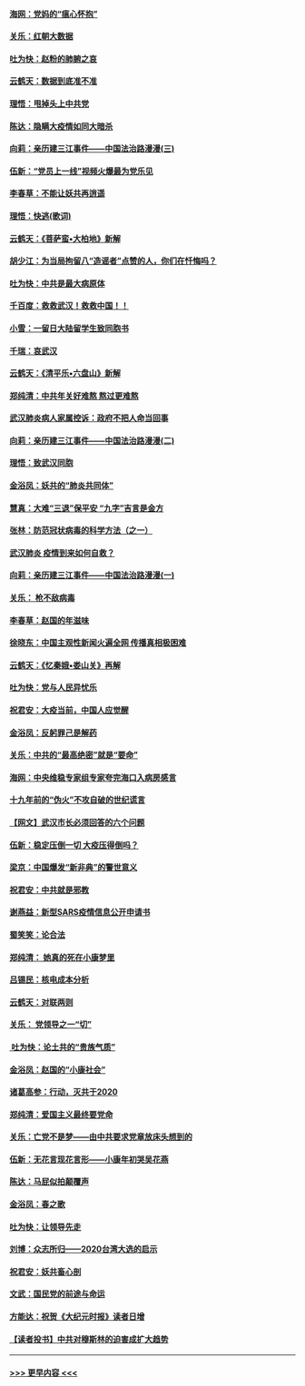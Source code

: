 #### [海网：党妈的“瘟心怀抱”](../pages/nsc993/n11840740.md?t=02041931) 
#### [关乐：红朝大数据](../pages/nsc993/n11840675.md?t=02041931) 
#### [吐为快：赵粉的肺腑之哀](../pages/nsc993/n11840618.md?t=02041931) 
#### [云鹤天：数据到底准不准](../pages/nsc993/n11840325.md?t=02041931) 
#### [理悟：甩掉头上中共党](../pages/nsc993/n11838826.md?t=02041931) 
#### [陈达：隐瞒大疫情如同大暗杀](../pages/nsc993/n11838771.md?t=02041931) 
#### [向莉：亲历建三江事件——中国法治路漫漫(三)](../pages/nsc993/n11831825.md?t=02041931) 
#### [伍新：“党员上一线”视频火爆最为党乐见](../pages/nsc993/n11838200.md?t=02041931) 
#### [李春草：不能让妖共再逍遥](../pages/nsc993/n11838102.md?t=02041931) 
#### [理悟：快逃(歌词)](../pages/nsc993/n11838083.md?t=02041931) 
#### [云鹤天：《菩萨蛮▪大柏地》新解](../pages/nsc993/n11838059.md?t=02041931) 
#### [胡少江：为当局拘留八“造谣者”点赞的人，你们在忏悔吗？](../pages/nsc993/n11836801.md?t=02041931) 
#### [吐为快：中共是最大病原体](../pages/nsc993/n11836748.md?t=02041931) 
#### [千百度：救救武汉！救救中国！！](../pages/nsc993/n11836145.md?t=02041931) 
#### [小雪：一留日大陆留学生致同胞书](../pages/nsc993/n11834624.md?t=02041931) 
#### [千瑞：哀武汉](../pages/nsc993/n11833647.md?t=02041931) 
#### [云鹤天：《清平乐▪六盘山》新解](../pages/nsc993/n11833611.md?t=02041931) 
#### [郑纯清：中共年关好难熬 熬过更难熬](../pages/nsc993/n11833489.md?t=02041931) 
#### [武汉肺炎病人家属控诉：政府不把人命当回事](../pages/nsc993/n11833205.md?t=02041931) 
#### [向莉：亲历建三江事件——中国法治路漫漫(二)](../pages/nsc993/n11829102.md?t=02041931) 
#### [理悟：致武汉同胞](../pages/nsc993/n11831522.md?t=02041931) 
#### [金浴凤：妖共的“肺炎共同体”](../pages/nsc993/n11829448.md?t=02041931) 
#### [慧真：大难“三退”保平安 “九字”吉言是金方](../pages/nsc993/n11829501.md?t=02041931) 
#### [张林：防范冠状病毒的科学方法（之一）](../pages/nsc993/n11828618.md?t=02041931) 
#### [武汉肺炎 疫情到来如何自救？](../pages/nsc993/n11827632.md?t=02041931) 
#### [向莉：亲历建三江事件——中国法治路漫漫(一)](../pages/nsc993/n11827190.md?t=02041931) 
#### [关乐： 枪不敌病毒](../pages/nsc993/n11826746.md?t=02041931) 
#### [李春草：赵国的年滋味](../pages/nsc993/n11826321.md?t=02041931) 
#### [徐晓东：中国主观性新闻火遍全网 传播真相极困难](../pages/nsc993/n11826508.md?t=02041931) 
#### [云鹤天：《忆秦娥▪娄山关》再解](../pages/nsc993/n11824682.md?t=02041931) 
#### [吐为快：党与人民异忧乐](../pages/nsc993/n11824660.md?t=02041931) 
#### [祝君安：大疫当前，中国人应觉醒](../pages/nsc993/n11821946.md?t=02041931) 
#### [金浴凤：反躬罪己是解药](../pages/nsc993/n11820280.md?t=02041931) 
#### [关乐：中共的“最高绝密”就是“要命”](../pages/nsc993/n11816946.md?t=02041931) 
#### [海网：中央维稳专家组专家夸完海口入病房感言](../pages/nsc993/n11815138.md?t=02041931) 
#### [十九年前的“伪火”不攻自破的世纪谎言](../pages/nsc993/n11813238.md?t=02041931) 
#### [【网文】武汉市长必须回答的六个问题](../pages/nsc993/n11813848.md?t=02041931) 
#### [伍新：稳定压倒一切 大疫压得倒吗？](../pages/nsc993/n11812634.md?t=02041931) 
#### [梁京：中国爆发“新非典”的警世意义](../pages/nsc993/n11812554.md?t=02041931) 
#### [祝君安：中共就是邪教](../pages/nsc993/n11812431.md?t=02041931) 
#### [谢燕益：新型SARS疫情信息公开申请书](../pages/nsc993/n11808840.md?t=02041931) 
#### [蜀笑笑：论合法](../pages/nsc993/n11808064.md?t=02041931) 
#### [郑纯清： 她真的死在小康梦里](../pages/nsc993/n11806623.md?t=02041931) 
#### [吕锡民：核电成本分析](../pages/nsc993/n11806284.md?t=02041931) 
#### [云鹤天：对联两则](../pages/nsc993/n11805957.md?t=02041931) 
#### [关乐： 党领导之一“切”](../pages/nsc993/n11804505.md?t=02041931) 
#### [ 吐为快：论土共的“贵族气质”](../pages/nsc993/n11804490.md?t=02041931) 
#### [金浴凤：赵国的“小康社会”](../pages/nsc993/n11804452.md?t=02041931) 
#### [诸葛高参：行动，灭共于2020](../pages/nsc993/n11804120.md?t=02041931) 
#### [郑纯清：爱国主义最终要党命](../pages/nsc993/n11802197.md?t=02041931) 
#### [关乐：亡党不是梦——由中共要求党章放床头想到的](../pages/nsc993/n11802156.md?t=02041931) 
#### [伍新：无花言现花言形——小康年初哭吴花燕](../pages/nsc993/n11800044.md?t=02041931) 
#### [陈达：马屁似拍颠覆声](../pages/nsc993/n11800010.md?t=02041931) 
#### [金浴凤：春之歌](../pages/nsc993/n11797687.md?t=02041931) 
#### [吐为快：让领导先走](../pages/nsc993/n11797512.md?t=02041931) 
#### [刘博：众志所归——2020台湾大选的启示](../pages/nsc993/n11796878.md?t=02041931) 
#### [祝君安：妖共畜心剖](../pages/nsc993/n11794273.md?t=02041931) 
#### [文武：国民党的前途与命运](../pages/nsc993/n11794198.md?t=02041931) 
#### [方能达：祝贺《大纪元时报》读者日增](../pages/nsc993/n11793807.md?t=02041931) 
#### [【读者投书】中共对穆斯林的迫害成扩大趋势](../pages/nsc993/n11791371.md?t=02041931) 

----
#### [ >>> 更早内容 <<< ](../indexes/nsc993-earlier.md)
